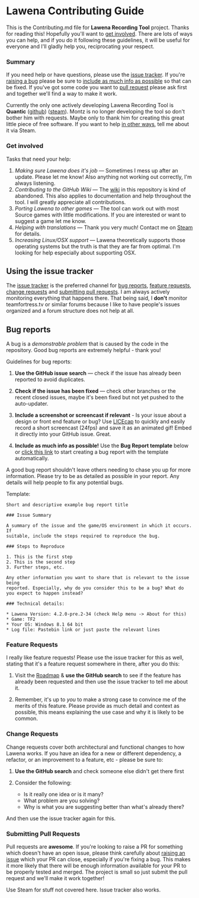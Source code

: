 # Lawena Contributing Guide

This is the Contributing.md file for **Lawena Recording Tool** project. Thanks for reading this! Hopefully you'll want to [get involved](#get-involved). There are lots of ways you can help, and if you do it following these guidelines, it will be useful for everyone and I'll gladly help you, reciprocating your respect.

### Summary

If you need help or have questions, please use the [issue tracker](#issues). If you're [raising a bug](#bugs) please be sure to [include as much info as possible](#bug-template) so that can be fixed. If you've got some code you want to [pull request](#pull-requests) please ask first and together we'll find a way to make it work.

Currently the only one actively developing Lawena Recording Tool is **Quantic** ([github](https://github.com/iabarca)) ([steam](http://steamcommunity.com/id/thepropane/)). Montz is no longer developing the tool so don't bother him with requests. Maybe only to thank him for creating this great little piece of free software. If you want to help [in other ways](#get-involved), tell me about it via Steam.

<a name="get-involved"></a>
### Get involved

Tasks that need your help:

1. *Making sure Lawena does it's job* &mdash; Sometimes I mess up after an update. Please let me know! Also anything not working out correctly, I'm always listening.
2. *Contributing to the GitHub Wiki* &mdash; The [wiki](https://github.com/iabarca/lawena-recording-tool/wiki) in this repository is kind of abandoned. This also applies to documentation and help throughout the tool. I will greatly appreciate all contributions.
3. *Porting Lawena to other games* &mdash; The tool can work out with most Source games with little modifications. If you are interested or want to suggest a game let me know.
4. *Helping with translations* &mdash; Thank you very much! Contact me on [Steam](http://steamcommunity.com/id/thepropane) for details.
5. *Increasing Linux/OSX support* &mdash; Lawena theoretically supports those operating systems but the truth is that they are far from optimal. I'm looking for help especially about supporting OSX.

<a name="issues"></a>
## Using the issue tracker

The [issue tracker](https://github.com/iabarca/lawena-recording-tool/issues) is
the preferred channel for [bug reports](#bugs), [feature requests](#features), [change requests](#changes) and [submitting pull requests](#pull-requests). I am always actively monitoring everything that happens there. That being said, I **don't** monitor teamfortress.tv or similar forums because I like to have people's issues organized and a forum structure does not help at all.

<a name="bugs"></a>
## Bug reports

A bug is a _demonstrable problem_ that is caused by the code in the repository.
Good bug reports are extremely helpful - thank you!

Guidelines for bug reports:

1. **Use the GitHub issue search** &mdash; check if the issue has already been
   reported to avoid duplicates.

2. **Check if the issue has been fixed** &mdash; check other branches or the recent closed issues, maybe it's been fixed but not yet pushed to the auto-updater.

3. **Include a screenshot or screencast if relevant** - Is your issue about a design or front end feature or bug? Use [LICEcap](http://www.cockos.com/licecap/) to quickly and easily record a short screencast (24fps) and save it as an animated gif! Embed it directly into your GitHub issue. Great.

4. **Include as much info as possible!** Use the **Bug Report template** below or [click this link](https://github.com/iabarca/lawena-recording-tool/issues/new?title=Bug%3A&body=%23%23%23%20Issue%20Summary%0A%0A%23%23%23%20Steps%20to%20Reproduce%0A%0A1.%20This%20is%20the%20first%20step%0A%0AThis%20is%20a%20bug%20because...%0A%0A%23%23%23%20Technical%20details%0A%0A*%20Lawena%20Version%3A%20INSERT%20VERSION%20OR%20COMMIT%20REF%0A*%20Game%3A%20%0A*%20Your%20OS%3A%20%0A*%20Log%20file%3A%20) to start creating a bug report with the template automatically.

A good bug report shouldn't leave others needing to chase you up for more information. Please try to be as detailed as possible in your report. Any details will help people to fix any potential bugs.

<a name="bug-template"></a>
Template:
```
Short and descriptive example bug report title

### Issue Summary

A summary of the issue and the game/OS environment in which it occurs. If
suitable, include the steps required to reproduce the bug.

### Steps to Reproduce

1. This is the first step
2. This is the second step
3. Further steps, etc.

Any other information you want to share that is relevant to the issue being
reported. Especially, why do you consider this to be a bug? What do you expect to happen instead?

### Technical details:

* Lawena Version: 4.2.0-pre.2-34 (check Help menu -> About for this)
* Game: TF2
* Your OS: Windows 8.1 64 bit
* Log file: Pastebin link or just paste the relevant lines
```

<a name="features"></a>
### Feature Requests

I really like feature requests! Please use the issue tracker for this as well, stating that it's a feature request somewhere in there, after you do this:

1. Visit the [Roadmap](https://github.com/iabarca/lawena-recording-tool/wiki/Roadmap) & **use the GitHub search** to see if the feature has already been requested and then use the issue tracker to tell me about it.

2. Remember, it's up to *you* to make a strong case to convince me of the merits of this feature. Please provide as much detail and context as possible, this means explaining the use case and why it is likely to be common.

<a name="changes"></a>
### Change Requests

Change requests cover both architectural and functional changes to how Lawena works. If you have an idea for a new or different dependency, a refactor, or an improvement to a feature, etc - please be sure to:

1. **Use the GitHub search** and check someone else didn't get there first

2. Consider the following:
	- Is it really one idea or is it many?
	- What problem are you solving?
	- Why is what you are suggesting better than what's already there?

And then use the issue tracker again for this.

<a name="pull-requests"></a>
### Submitting Pull Requests

Pull requests are **awesome**. If you're looking to raise a PR for something which doesn't have an open issue, please think carefully about [raising an issue](#raising-issues) which your PR can close, especially if you're fixing a bug. This makes it more likely that there will be enough information available for your PR to be properly tested and merged. The project is small so just submit the pull request and we'll make it work together!

Use Steam for stuff not covered here. Issue tracker also works.

